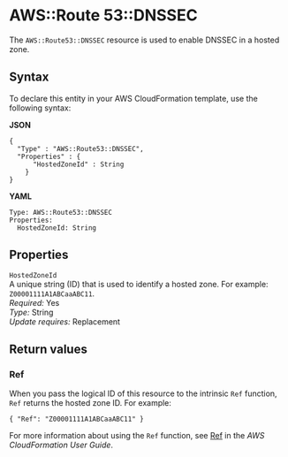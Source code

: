 # AWS::Route 53::DNSSEC<a name="dns-configuring-dnssec-cfn-dnssec"></a>

The `AWS::Route53::DNSSEC` resource is used to enable DNSSEC in a hosted zone\.

## Syntax<a name="dns-configuring-dnssec-cfn-dnssec.syntax"></a>

To declare this entity in your AWS CloudFormation template, use the following syntax:

**JSON**

```
{
  "Type" : "AWS::Route53::DNSSEC",
  "Properties" : {
      "HostedZoneId" : String
    }
}
```

**YAML**

```
Type: AWS::Route53::DNSSEC
Properties: 
  HostedZoneId: String
```

## Properties<a name="dns-configuring-dnssec-cfn-dnssec.properties"></a>

`HostedZoneId`  
A unique string \(ID\) that is used to identify a hosted zone\. For example: `Z00001111A1ABCaaABC11`\.   
*Required:* Yes  
*Type:* String  
*Update requires:* Replacement

## Return values<a name="dns-configuring-dnssec-cfn-dnssec.return-values"></a>

### Ref<a name="dns-configuring-dnssec-cfn-dnssec.return-values.ref"></a>

When you pass the logical ID of this resource to the intrinsic `Ref` function, `Ref` returns the hosted zone ID\. For example: 

```
{ "Ref": "Z00001111A1ABCaaABC11" }
```

For more information about using the `Ref` function, see [ Ref](https://docs.aws.amazon.com/AWSCloudFormation/latest/UserGuide/intrinsic-function-reference-ref.html) in the *AWS CloudFormation User Guide*\.